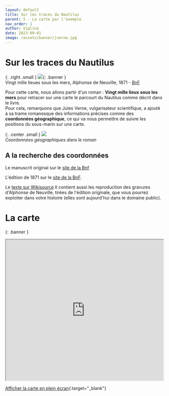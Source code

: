 ```yaml
---
layout: default
title: Sur les traces du Nautilus
parent: 5 - La carte par l'exemple
nav_order: 1
author: Viglino
date: 2023-09-01
image: /assets/banner/jverne.jpg
---
```

# Sur les traces du Nautilus

{: .right .small }
![](/Macarte-MI/assets/banner/jverne.jpg){: .banner }   
Vingt mille lieues sous les mers, Alphonse de Neuville, 1871 - [BnF](https://gallica.bnf.fr/ark:/12148/btv1b8600258f/f6)

Pour cette carte, nous allons partir d'un roman : **Vingt mille lieux sous les mers** pour retracer sur une carte le parcourt du Nautilus comme décrit dans le livre.   
Pour cela, remarquons que Jules Verne, vulgarisateur scientifique, a ajouté à sa trame romanesque des informations précises comme des **coordonnées géographique**, ce qui va nous permettre de suivre les positions du sous-marin sur une carte.

{: .center .small }
![](/Macarte-MI/assets/img/chap5.1-coords.png)   
*Coordonnées géographiques dans le roman*

## A la recherche des coordonnées

Le manuscrit original sur le [site de la Bnf](https://gallica.bnf.fr/ark:/12148/btv1b53067298j)

L'édition de 1871 sur le [site de la BnF](https://gallica.bnf.fr/ark:/12148/bpt6k6577310x/f1.item).

Le [texte sur Wikisource](https://fr.wikisource.org/wiki/Vingt_mille_lieues_sous_les_mers)
Il contient aussi les reproduction des gravures d'Alphonse de Neuville, tirées de l'édition originale, que vous pourrez exploiter dans votre histoire (elles sont aujourd'hui dans le domaine public).


# La carte

{: .banner }
<iframe src="https://macarte.ign.fr/carte-narrative/voir/5aea2d2515d03442521ddc91347e8427/20000-lieux" width="100%" height="450px"></iframe>

[Afficher la carte en plein écran](https://macarte.ign.fr/carte-narrative/voir/5aea2d2515d03442521ddc91347e8427/20000-lieux){:target="_blank"}

